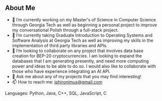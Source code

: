
<!--
**jasonph2/jasonph2** is a ✨ _special_ ✨ repository because its `README.md` (this file) appears on your GitHub profile.-->

## About Me 
- 🔭 I’m currently working on my Master's of Science in Computer Science through Georgia Tech as well as beginning a personal project to improve my conversational Polish through a full-stack project.
- 🌱 I’m currently taking Graduate Introduction to Operating Systems and Software Analysis at Georgia Tech as well as improving my skills in the implementation of third party libraries and APIs.  
- 👯 I’m looking to collaborate on any project that involves data base creation for BEP-20 cryptocurrencies. I am looking to expand the databases that I am generating presently, and need more computing power and ideas to be able to do so. I would also like to collaborate with those who have experience integrating an AI API. 
- 💬 Ask me about any of my projects that you may find interesting!
- 📫 How to reach me: jphironimus@gmail.com

Languages: Python, Java, C++, SQL, JavaScript, C
